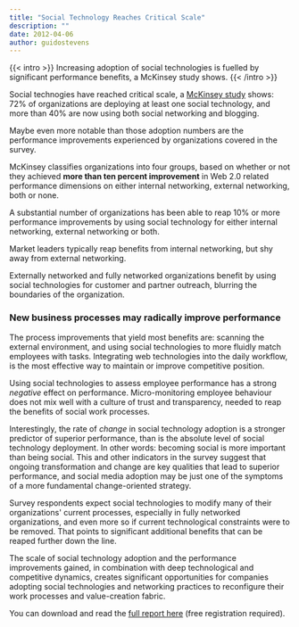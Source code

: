 ```yaml
---
title: "Social Technology Reaches Critical Scale"
description: ""
date: 2012-04-06
author: guidostevens
---
```


{{< intro >}}
Increasing adoption of social technologies is fuelled by significant performance benefits, a McKinsey study shows.
{{< /intro >}}

Social technogies have reached critical scale, a [McKinsey study](https://www.mckinseyquarterly.com/Business_Technology/How_social_technologies_are_extending_the_organization_2888) shows:
72% of organizations are deploying at least one social technology,
and more than 40% are now using both social networking and blogging.

Maybe even more notable than those adoption numbers are the performance
improvements experienced by organizations covered in the survey.

McKinsey classifies organizations into four groups, based on whether or not
they achieved **more than ten percent improvement** in Web 2.0 related performance
dimensions on either internal networking, external networking, both or none.

A substantial number of organizations has been able to reap 10% or more performance
improvements by using social technology for either internal networking, external
networking or both.

Market leaders typically reap benefits from internal networking, but shy away
from external networking.

Externally networked and fully networked organizations
benefit by using social technologies for customer and partner outreach,
blurring the boundaries of the organization.

### New business processes may radically improve performance

The process improvements that yield most benefits are: scanning the external
environment, and using social technologies to more fluidly match employees with tasks.
Integrating web technologies into the daily workflow, is the most effective way
to maintain or improve competitive position.

Using social technologies to assess employee performance has a strong *negative*
effect on performance. Micro-monitoring employee behaviour does not mix well with a culture of
trust and transparency, needed to reap the benefits of social work processes.

Interestingly, the rate of *change* in social technology adoption is a stronger predictor
of superior performance, than is the absolute level of social technology deployment.
In other words: becoming social is more important than being social. This and other
indicators in the survey suggest that ongoing transformation and change are key qualities
that lead to superior performance, and social media adoption may be just one of the
symptoms of a more fundamental change-oriented strategy.

Survey respondents expect social technologies to modify many of their organizations'
current processes, especially in fully networked organizations, and even more so
if current technological constraints were to be removed. That points to significant
additional benefits that can be reaped further down the line.

The scale of social technology adoption and the performance improvements gained,
in combination with deep technological and competitive dynamics, creates significant
opportunities for companies adopting social technologies and networking practices
to reconfigure their work processes and value-creation fabric.

You can download and read the [full report here](https://www.mckinseyquarterly.com/Business_Technology/How_social_technologies_are_extending_the_organization_2888) (free registration required).
